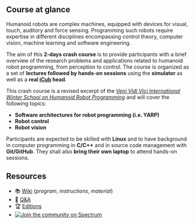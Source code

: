 ## Course at glance
Humanoid robots are complex machines, equipped with devices for visual, touch, auditory and force sensing. Programming such robots require expertise in different disciplines encompassing control theory, computer vision, machine learning and software engineering.

The aim of this **2-days crash course** is to provide participants with a brief overview of the research problems and applications related to humanoid robot programming, from perception to control. The course is organized as a set of **lectures followed by hands-on sessions** using the **simulator** as well as a **real [iCub](https://icub.iit.it) head**.

This crash course is a revised excerpt of the [_Veni Vidi Vici International Winter School on Humanoid Robot Programming_](http://icub.org/school/latest) and will cover the following topics:
- **Software architectures for robot programming (i.e. YARP)**
- **Robot control**
- **Robot vision**

Participants are expected to be skilled with **Linux** and to have background in computer programming in **C/C++** and in source code management with **Git/GitHub**. They shall also **bring their own laptop** to attend hands-on sessions.

## Resources
- 📚 [Wiki](https://github.com/easy-peasy-robotics/easy-peasy-robotics.github.io/wiki) (_program_,  _instructions_, _material_)
- 👋 [Q&A](https://github.com/easy-peasy-robotics/easy-peasy-robotics.github.io/issues)
- 🏆 [Editions](./editions/README.md)
- [![Join the community on Spectrum](https://withspectrum.github.io/badge/badge.svg)](https://spectrum.chat/icub)
